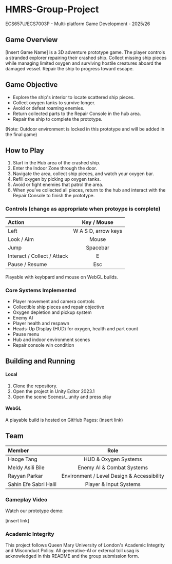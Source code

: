 # HMRS-Group-Project
ECS657U/ECS7003P - Multi-platform Game Development - 2025/26

## Game Overview
[Insert Game Name] is a 3D adventure prototype game.
The player controls a stranded explorer repairing their crashed ship. Collect missing ship pieces while managing limited oxygen and surviving hostile creatures aboard the damaged vessel. Repair the ship to progress toward escape.

## Game Objective
* Explore the ship's interior to locate scattered ship pieces.
* Collect oxygen tanks to survive longer.
* Avoid or defeat roaming enemies.
* Return collected parts to the Repair Console in the hub area.
* Repair the ship to complete the prototype.

(Note: Outdoor environment is locked in this prototype and will be added in the final game)

## How to Play
1. Start in the Hub area of the crashed ship.
2. Enter the Indoor Zone through the door.
3. Navigate the area, collect ship pieces, and watch your oxygen bar.
4. Refill oxygen by picking up oxygen tanks.
5. Avoid or fight enemies that patrol the area.
6. When you've collected all pieces, return to the hub and interact with the Repair Console to finish the prototype.

### Controls (change as appropriate when protoype is complete)
| Action | Key / Mouse |
| :------- | :------: |
| Left     |  W A S D, arrow keys  |
| Look / Aim   |  Mouse  |
| Jump   |  Spacebar  |
| Interact / Collect / Attack   |  E  |
| Pause / Resume   |  Esc  |

Playable with keybpard and mouse on WebGL builds.

### Core Systems Implemented
* Player movement and camera controls
* Collectible ship pieces and repair objective
* Oxygen depletion and pickup system
* Enemy AI
* Player health and respawn
* Heads-Up Display (HUD) for oxygen, health and part count
* Pause menu
* Hub and indoor environment scenes
* Repair console win condition

## Building and Running
#### Local
1. Clone the repository.
2. Open the project in Unity Editor 2023.1
3. Open the scene Scenes/_.unity and press play

#### WebGL
A playable build is hosted on GitHub Pages:
(insert link)

## Team
| Member | Role |
| :------- | :------: |
| Haoge Tang     |  HUD & Oxygen Systems  |
| Meldy Asili Bile   |  Enemy AI & Combat Systems  |
| Rayyan Parkar   |  Environment / Level Design & Accessibility  |
| Sahin Efe Sabri Halil  |  Player & Input Systems  |

### Gameplay Video
Watch our prototype demo:

[insert link]

### Academic Integrity
This project follows Queen Mary University of London's Academic Integrity and Misconduct Policy.
All generative-AI or external toll usag is acknowledged in this README and the group submission form.